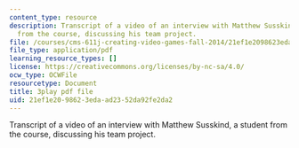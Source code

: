 ```yaml
---
content_type: resource
description: Transcript of a video of an interview with Matthew Susskind, a student
  from the course, discussing his team project.
file: /courses/cms-611j-creating-video-games-fall-2014/21ef1e2098623edaad2352da92fe2da2_uX-D5Q_5v4A.pdf
file_type: application/pdf
learning_resource_types: []
license: https://creativecommons.org/licenses/by-nc-sa/4.0/
ocw_type: OCWFile
resourcetype: Document
title: 3play pdf file
uid: 21ef1e20-9862-3eda-ad23-52da92fe2da2
---
```

Transcript of a video of an interview with Matthew Susskind, a student from the course, discussing his team project.